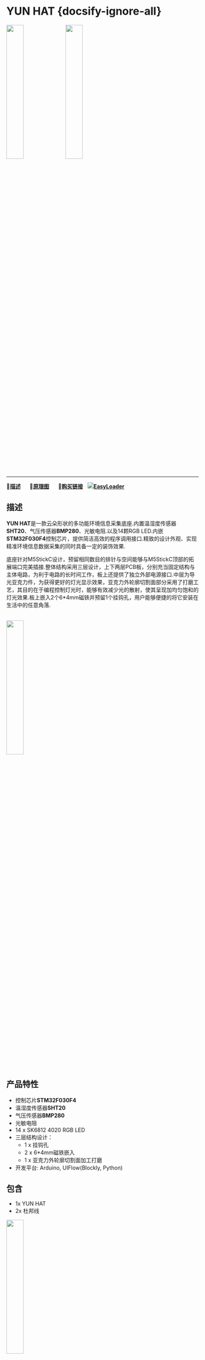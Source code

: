# YUN HAT {docsify-ignore-all}

<img src="assets\img\product_pics\hat\yun_hat\yun_hat_01.jpg" width="30%" height="30%">
<img src="assets\img\product_pics\hat\yun_hat\yun_hat_02.jpg" width="30%" height="30%">

***

:memo:**[描述](#描述)**&nbsp;&nbsp;&nbsp;&nbsp;&nbsp;&nbsp;:electric_plug:**[原理图](#原理图)**&nbsp;&nbsp;&nbsp;&nbsp;&nbsp;&nbsp;🛒**[购买链接](https://m5stack.com/products/m5stickc-yun-hatsh20-bmp280-sk6812)**&nbsp;&nbsp;&nbsp;<img src="https://m5stack.oss-cn-shenzhen.aliyuncs.com/image/EasyLoader_M5StickC_logo_min.png">**[EasyLoader](#EasyLoader)**

## 描述

**YUN HAT**是一款云朵形状的多功能环境信息采集底座.内置温湿度传感器**SHT20**、气压传感器**BMP280**、光敏电阻.以及14颗RGB LED.内嵌**STM32F030F4**控制芯片，提供简洁高效的程序调用接口.精致的设计外观、实现精准环境信息数据采集的同时具备一定的装饰效果.

底座针对M5StickC设计，预留相同数目的排针与空间能够与M5StickC顶部的拓展端口完美插接.整体结构采用三层设计，上下两层PCB板，分别充当固定结构与主体电路，为利于电路的长时间工作，板上还提供了独立外部电源接口.中层为导光亚克力件，为获得更好的灯光显示效果，亚克力外轮廓切割面部分采用了打磨工艺，其目的在于编程控制灯光时，能够有效减少光的散射，使其呈现加均匀饱和的灯光效果.板上嵌入2个6*4mm磁铁并预留1个挂钩孔，用户能够便捷的将它安装在生活中的任意角落.


<br>

<img src="assets\img\product_pics\hat\yun_hat\yun_hat_03.jpg" width="30%" height="30%">

<br>


## 产品特性

- 控制芯片**STM32F030F4**
- 温湿度传感器**SHT20**
- 气压传感器**BMP280**
- 光敏电阻
- 14 x SK6812 4020 RGB LED
- 三层结构设计：
    - 1 x 挂钩孔
    - 2 x 6*4mm磁铁嵌入
    - 1 x 亚克力外轮廓切割面加工打磨
- 开发平台: Arduino, UIFlow(Blockly, Python)

## 包含

- 1x YUN HAT
- 2x 杜邦线


<img src="assets\img\product_pics\hat\yun_hat\yun_hat_04.jpg" width="30%" height="30%">

## 应用

-  环境信息采集
-  智能家居装饰


## 原理图

<img src="assets\img\product_pics\hat\yun_hat\yun_hat_05.jpg" width="50%">

## 相关链接

-  **数据手册**

    - [SHT20](https://www.mouser.com/ds/2/682/Sensirion_Humidity_Sensors_SHT20_Datasheet-1274196.pdf)
    - [BMP280](https://datasheet.octopart.com/BMP280-Bosch-datasheet-13691204.pdf)


## EasyLoader

<img src="https://m5stack.oss-cn-shenzhen.aliyuncs.com/image/EasyLoader_M5StickC_logo.png" width="100px" style="margin-top:20px">

<a href="https://m5stack.oss-cn-shenzhen.aliyuncs.com/EasyLoader/HAT/YUN/EasyLoader_YUN_HAT.exe"><button type="button" class="btn btn-primary">点击下载EasyLoader</button></a>

>1.EasyLoader是一个简洁快速的程序烧录器，每一个产品页面里的EasyLoader都提供了一个与产品相关的案例程序，通过简单步骤将其烧录至主控，能够进行一系列的功能验证.**(目前EasyLoader仅适用于Windows操作系统)**

>2.下载软件后，双击运行应用程序，将M5设备通过数据线连接至电脑,选择端口参数，点击 **"Burn"** 即可开始烧录.(**为M5StickC烧录时，请将波特率设置在750000或115200**)

## 例程

- **[Arduino](https://github.com/m5stack/M5-ProductExampleCodes/tree/master/Hat/hat-yun)**


### 管脚映射

<table>
 <tr><td>M5StickC</td><td>GND</td><td>5V OUT</td><td>GPIO26</td><td>GPIO0</td><td>GPIO36</td><td>BAT</td><td>3V3</td><td>5V IN</td></tr>
 <tr><td>YUN HAT</td><td>GND</td><td>+5V</td><td>SCL</td><td>SDA</td><td>/</td><td>BAT</td><td>+3.3V</td><td>+5V IN</td></tr>
</table>


## 相关视频

**Demo** 

<video width="60%" controls>
    <source src="https://m5stack.oss-cn-shenzhen.aliyuncs.com/video/Product_example_video/HAT/YUN-HAT.mp4" type="video/mp4" >
</video>